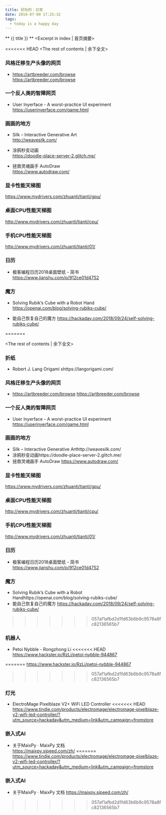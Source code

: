 ```yaml
---
title: 好玩的：日常
date: 2019-07-09 17:25:32
tags:
  - today is a happy day
---
```

** {{ title }} ** <Excerpt in index | 首页摘要>

<!-- more -->
<<<<<<< HEAD
<The rest of contents | 余下全文>

### 风格迁移生产头像的网页
* https://artbreeder.com/browse  
https://artbreeder.com/browse

### 一个反人类的智障网页
* User Inyerface - A worst-practice UI experiment  
https://userinyerface.com/game.html


### 画画的地方
* Silk – Interactive Generative Art  
http://weavesilk.com/

* 涂鸦秒变动画  
https://doodle-place-server-2.glitch.me/


* 拯救灵魂画手 AutoDraw  
https://www.autodraw.com/


### 显卡性能天梯图
https://www.mydrivers.com/zhuanti/tianti/gpu/

### 桌面CPU性能天梯图  
http://www.mydrivers.com/zhuanti/tianti/cpu/

### 手机CPU性能天梯图  
http://www.mydrivers.com/zhuanti/tianti/01/

### 日历
* 极客编程日历2018桌面壁纸 - 简书  
https://www.jianshu.com/p/912ce01d4752



### 魔方

* Solving Rubik’s Cube with a Robot Hand  
https://openai.com/blog/solving-rubiks-cube/

* 能自己恢复自己的魔方
https://hackaday.com/2018/09/24/self-solving-rubiks-cube/

=======

<The rest of contents | 余下全文>

### 折纸

* Robert J. Lang Origami
  shttps://langorigami.com/


### 风格迁移生产头像的网页

* https://artbreeder.com/browse
  https://artbreeder.com/browse

### 一个反人类的智障网页

* User Inyerface - A worst-practice UI experiment
  https://userinyerface.com/game.html

### 画画的地方

* Silk – Interactive Generative Arthttp://weavesilk.com/
* 涂鸦秒变动画https://doodle-place-server-2.glitch.me/
* 拯救灵魂画手 AutoDraw
  https://www.autodraw.com/

### 显卡性能天梯图

https://www.mydrivers.com/zhuanti/tianti/gpu/

### 桌面CPU性能天梯图

http://www.mydrivers.com/zhuanti/tianti/cpu/

### 手机CPU性能天梯图

http://www.mydrivers.com/zhuanti/tianti/01/

### 日历

* 极客编程日历2018桌面壁纸 - 简书
  https://www.jianshu.com/p/912ce01d4752

### 魔方

* Solving Rubik’s Cube with a Robot Handhttps://openai.com/blog/solving-rubiks-cube/
* 能自己恢复自己的魔方
  https://hackaday.com/2018/09/24/self-solving-rubiks-cube/
>>>>>>> 057af1afbd2d1fd63b6b9c9578a8fc82136565b7

### 机器人

* Petoi Nybble - Rongzhong Li
<<<<<<< HEAD
https://www.hackster.io/RzLi/petoi-nybble-944867



=======
  https://www.hackster.io/RzLi/petoi-nybble-944867
>>>>>>> 057af1afbd2d1fd63b6b9c9578a8fc82136565b7

### 灯光

* ElectroMage Pixelblaze V2+ WiFi LED Controller
<<<<<<< HEAD
https://www.tindie.com/products/electromage/electromage-pixelblaze-v2-wifi-led-controller/?utm_source=hackaday&utm_medium=link&utm_campaign=fromstore

### 嵌入式AI

* 关于MaixPy · MaixPy 文档  
https://maixpy.sipeed.com/zh/
=======
  https://www.tindie.com/products/electromage/electromage-pixelblaze-v2-wifi-led-controller/?utm_source=hackaday&utm_medium=link&utm_campaign=fromstore

### 嵌入式AI

* 关于MaixPy · MaixPy 文档
  https://maixpy.sipeed.com/zh/
>>>>>>> 057af1afbd2d1fd63b6b9c9578a8fc82136565b7
